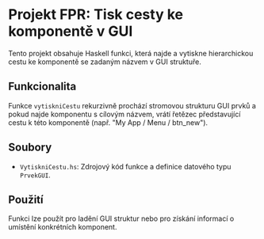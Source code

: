 # Projekt FPR: Tisk cesty ke komponentě v GUI

Tento projekt obsahuje Haskell funkci, která najde a vytiskne hierarchickou cestu ke komponentě se zadaným názvem v GUI struktuře.

## Funkcionalita

Funkce `vytiskniCestu` rekurzivně prochází stromovou strukturu GUI prvků a pokud najde komponentu s cílovým názvem, vrátí řetězec představující cestu k této komponentě (např. "My App / Menu / btn_new").

## Soubory

*   `VytiskniCestu.hs`: Zdrojový kód funkce a definice datového typu `PrvekGUI`.

## Použití

Funkci lze použít pro ladění GUI struktur nebo pro získání informací o umístění konkrétních komponent.
